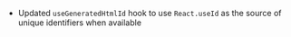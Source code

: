 - Updated `useGeneratedHtmlId` hook to use `React.useId` as the source of unique identifiers when available
